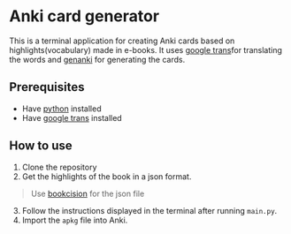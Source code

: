 # Anki card generator
This is a terminal application for creating Anki cards based on highlights(vocabulary) made in e-books.
It uses [google trans](https://pypi.org/project/googletrans/)for translating the words and [genanki](https://github.com/kerrickstaley/genanki) for generating the cards.

## Prerequisites
- Have [python](https://www.python.org/downloads/) installed
- Have [google trans](https://pypi.org/project/googletrans/) installed

## How to use
1. Clone the repository
2. Get the highlights of the book in a json format.
> Use [bookcision](https://readwise.io/bookcision) for the json file 
3. Follow the instructions displayed in the terminal after running `main.py`.
4. Import the `apkg` file into Anki.
